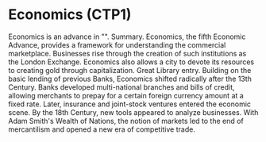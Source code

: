 # Economics (CTP1)

Economics is an advance in "".
Summary.
Economics, the fifth Economic Advance, provides a framework for understanding the commercial marketplace. Businesses rise through the creation of such institutions as the London Exchange. Economics also allows a city to devote its resources to creating gold through capitalization.
Great Library entry.
Building on the basic lending of previous Banks, Economics shifted radically after the 13th Century. Banks developed multi-national branches and bills of credit, allowing merchants to prepay for a certain foreign currency amount at a fixed rate. Later, insurance and joint-stock ventures entered the economic scene. By the 18th Century, new tools appeared to analyze businesses. With Adam Smith's Wealth of Nations, the notion of markets led to the end of mercantilism and opened a new era of competitive trade.